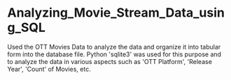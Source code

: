 # Analyzing_Movie_Stream_Data_using_SQL
Used the OTT Movies Data to analyze the data and organize it into tabular form into the database file. Python 'sqlite3' was used for this purpose and to analyze the data in various aspects such as 'OTT Platform', 'Release Year', 'Count' of Movies, etc.
